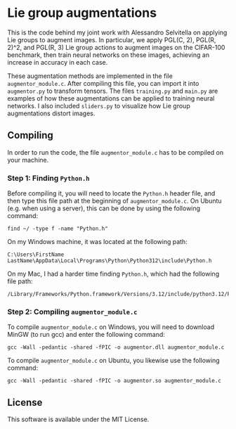 # Lie group augmentations
This is the code behind my joint work with Alessandro Selvitella on applying Lie groups to augment images. In particular, we apply PGL(C, 2), PGL(R, 2)^2, and PGL(R, 3) Lie group actions to augment images on the CIFAR-100 benchmark, then train neural networks on these images, achieving an increase in accuracy in each case. 

These augmentation methods are implemented in the file ```augmentor_module.c```. After compiling this file, you can import it into ```augmentor.py``` to transform tensors. The files ```training.py``` and ```main.py``` are examples of how these augmentations can be applied to training neural networks. I also included ```sliders.py``` to visualize how Lie group augmentations distort images.

## Compiling
In order to run the code, the file ```augmentor_module.c``` has to be compiled on your machine. 

### Step 1: Finding ```Python.h```
Before compiling it, you will need to locate the ```Python.h``` header file, and then type this file path at the beginning of ```augmentor_module.c```. On Ubuntu (e.g. when using a server), this can be done by using the following command:
```
find ~/ -type f -name "Python.h"
```
On my Windows machine, it was located at the following path:
```
C:\Users\FirstName LastName\AppData\Local\Programs\Python\Python312\include\Python.h
```
On my Mac, I had a harder time finding ```Python.h```, which had the following file path:
```
/Library/Frameworks/Python.framework/Versions/3.12/include/python3.12/Python.h
```

### Step 2: Compiling ```augmentor_module.c```
To compile ```augmentor_module.c``` on Windows, you will need to download MinGW (to run gcc) and enter the following command: 
```
gcc -Wall -pedantic -shared -fPIC -o augmentor.dll augmentor_module.c
```
To compile ```augmentor_module.c``` on Ubuntu, you likewise use the following command:
```
gcc -Wall -pedantic -shared -fPIC -o augmentor.so augmentor_module.c
```

## License

This software is available under the MIT License.
